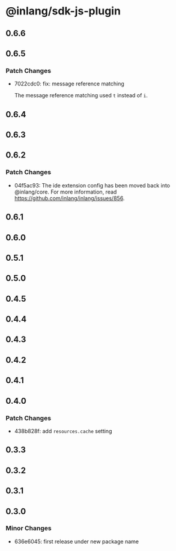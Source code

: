 # @inlang/sdk-js-plugin

## 0.6.6

## 0.6.5

### Patch Changes

- 7022cdc0: fix: message reference matching

  The message reference matching used `t` instead of `i`.

## 0.6.4

## 0.6.3

## 0.6.2

### Patch Changes

- 04f5ac93: The ide extension config has been moved back into @inlang/core. For more information, read https://github.com/inlang/inlang/issues/856.

## 0.6.1

## 0.6.0

## 0.5.1

## 0.5.0

## 0.4.5

## 0.4.4

## 0.4.3

## 0.4.2

## 0.4.1

## 0.4.0

### Patch Changes

- 438b828f: add `resources.cache` setting

## 0.3.3

## 0.3.2

## 0.3.1

## 0.3.0

### Minor Changes

- 636e6045: first release under new package name
